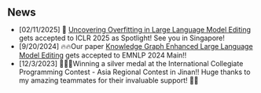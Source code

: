 <h2 style="margin: 60px 0px 10px;">News</h2>

- [02/11/2025] 🎉 [Uncovering Overfitting in Large Language Model Editing](https://arxiv.org/abs/2410.07819) gets accepted to ICLR 2025 as Spotlight! See you in Singapore!
- [9/20/2024] 🔥🔥Our paper [Knowledge Graph Enhanced Large Language Model Editing](https://arxiv.org/abs/2402.13593) gets accepted to EMNLP 2024 Main!!
- [12/3/2023] 🍾🍾🍾Winning a silver medal at the International Collegiate Programming Contest - Asia Regional Contest in Jinan!! Huge thanks to my amazing teammates for their invaluable support! 🥈👏